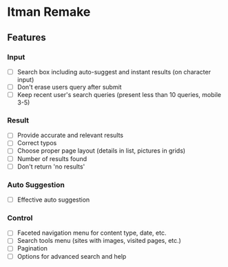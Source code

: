 # Itman Remake

## Features

### Input

- [ ] Search box including auto-suggest and instant results (on character input)
- [ ] Don't erase users query after submit
- [ ] Keep recent user's search queries (present less than 10 queries, mobile 3-5)

### Result

- [ ] Provide accurate and relevant results
- [ ] Correct typos
- [ ] Choose proper page layout (details in list, pictures in grids)
- [ ] Number of results found
- [ ] Don't return 'no results'

### Auto Suggestion

- [ ] Effective auto suggestion

### Control

- [ ] Faceted navigation menu for content type, date, etc.
- [ ] Search tools menu (sites with images, visited pages, etc.)
- [ ] Pagination
- [ ] Options for advanced search and help
